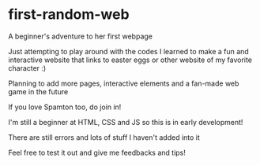 # first-random-web
A beginner's adventure to her first webpage

Just attempting to play around with the codes I learned to make a fun and interactive website that links to easter eggs or other website of my favorite character :) 

Planning to add more pages, interactive elements and a fan-made web game in the future

If you love Spamton too, do join in!

I'm still a beginner at HTML, CSS and JS so this is in early development! 

There are still errors and lots of stuff I haven't added into it 

Feel free to test it out and give me feedbacks and tips! 
